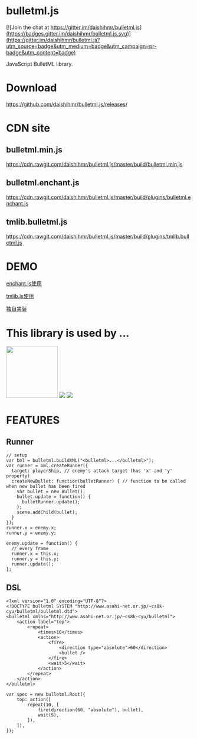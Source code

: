 bulletml.js
===========

[![Join the chat at https://gitter.im/daishihmr/bulletml.js](https://badges.gitter.im/daishihmr/bulletml.js.svg)](https://gitter.im/daishihmr/bulletml.js?utm_source=badge&utm_medium=badge&utm_campaign=pr-badge&utm_content=badge)

JavaScript BulletML library.

Download
========

https://github.com/daishihmr/bulletml.js/releases/

CDN site
========

bulletml.min.js
---------------

https://cdn.rawgit.com/daishihmr/bulletml.js/master/build/bulletml.min.js

bulletml.enchant.js
-------------------

https://cdn.rawgit.com/daishihmr/bulletml.js/master/build/plugins/bulletml.enchant.js

tmlib.bulletml.js
-----------------

https://cdn.rawgit.com/daishihmr/bulletml.js/master/build/plugins/tmlib.bulletml.js


DEMO
====

[enchant.js使用](http://daishihmr.github.io/bulletml.js/sample/enchantjs.html)

[tmlib.js使用](http://daishihmr.github.io/bulletml.js/sample/tmlibjs.html)

[独自実装](http://daishihmr.github.io/bulletml.js/sample/originalGameEngine.html)


This library is used by ...
============================

<a href="http://tmshooter.net/"><img width="140" src="https://raw.githubusercontent.com/daishihmr/glshooter2/master/glshooter2.png"/></a>
<a href="http://9leap.net/games/2877/"><img src="http://9leap.net/screenshots//140x140/2877_140"/></a>
<a href="http://9leap.net/games/2995/"><img src="http://9leap.net/screenshots//140x140/2995_140"/></a>



FEATURES
========

Runner
------

~~~~
// setup
var bml = bulletml.buildXML("<bulletml>...</bulletml>");
var runner = bml.createRunner({
  target: playerShip, // enemy's attack target (has 'x' and 'y' property)
  createNewBullet: function(bulletRunner) { // function to be called when new bullet has been fired
    var bullet = new Bullet();
    bullet.update = function() {
      bulletRunner.update();
    };
    scene.addChild(bullet);
  }
});
runner.x = enemy.x;
runner.y = enemy.y;

enemy.update = function() {
  // every frame
  runner.x = this.x;
  runner.y = this.y;
  runner.update();
};
~~~~

DSL
---

~~~~
<?xml version="1.0" encoding="UTF-8"?>
<!DOCTYPE bulletml SYSTEM "http://www.asahi-net.or.jp/~cs8k-cyu/bulletml/bulletml.dtd">
<bulletml xmlns="http://www.asahi-net.or.jp/~cs8k-cyu/bulletml">
    <action label="top">
        <repeat>
            <times>10</times>
            <action>
                <fire>
                    <direction type="absolute">60</direction>
                    <bullet />
                </fire>
                <wait>5</wait>
            </action>
        </repeat>
    </action>
</bulletml>
~~~~

~~~~
var spec = new bulletml.Root({
    top: action([
        repeat(10, [
            fire(direction(60, "absolute"), bullet),
            wait(5),
        ]),
    ]),
});
~~~~
